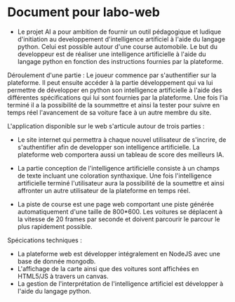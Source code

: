 # Document pour labo-web

- Le projet AI a pour ambition de fournir un outil pédagogique et ludique d'initiation au developpement d'intelligence artificiel à l'aide du langage python. Celui est possible autour d'une course automobile. Le but du developpeur est de réaliser une intelligence artificielle à l'aide du langage python en fonction des instructions fournies par la plateforme.

Déroulement d'une partie : Le joueur commence par s'authentifier sur la plateforme. Il peut ensuite accéder à la partie développement qui va lui permettre de développer en python son intelligence artificielle à l'aide des différentes spécifications qui lui sont fournies par la plateforme. Une fois l'ia terminé il a la possibilité de la soummettre et ainsi la tester pour suivre en temps réel l'avancement de sa voiture face à un autre membre du site. 

L'application disponible sur le web s'articule autour de trois parties :

- Le site internet qui permettra à chaque nouvel utilisateur de s'incrire, de s'authentifier afin de developper son intelligence artificielle. La plateforme web comportera aussi un tableau de score des meilleurs IA. 

- La partie conception de l'intelligence artificielle consiste à un champs de texte incluant une coloration synthaxique. Une fois l'intelligence artificielle terminé l'utilisateur aura la possibilité de la soumettre et ainsi affronter un autre utilisateur de la plateforme en temps réel.

- La piste de course est une page web comportant une piste générée automatiquement d'une taille de 800*600. Les voitures se déplacent à la vitesse de 20 frames par seconde et doivent parcourir le parcour le plus rapidement possible. 


Spécications techniques : 

- La plateforme web est développer intégralement en NodeJS avec une base de donnée mongodb.
- L'affichage de la carte ainsi que des voitures sont affichées en HTML5/JS à travers un canvas.
- La gestion de l'interprétation de l'intelligence artificiel est développer à l'aide du langage python. 
